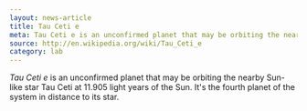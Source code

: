 ```yaml
---
layout: news-article
title: Tau Ceti e
meta: Tau Ceti e is an unconfirmed planet that may be orbiting the nearby Sun-like star Tau Ceti.
source: http://en.wikipedia.org/wiki/Tau_Ceti_e
category: lab
---
```


*Tau Ceti e* is an unconfirmed planet that may be orbiting the nearby Sun-like star Tau Ceti at 11.905 light years of the Sun. It's the fourth planet of the system in distance to its star.